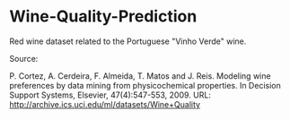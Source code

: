 # Wine-Quality-Prediction

Red wine dataset related to the Portuguese "Vinho Verde" wine.

Source:

P. Cortez, A. Cerdeira, F. Almeida, T. Matos and J. Reis. 
Modeling wine preferences by data mining from physicochemical properties. In Decision Support Systems, Elsevier, 47(4):547-553, 2009.
URL: http://archive.ics.uci.edu/ml/datasets/Wine+Quality

